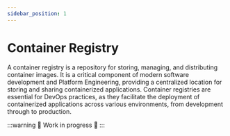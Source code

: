 ```yaml
---
sidebar_position: 1
---
```


# Container Registry

A container registry is a repository for storing, managing, and distributing container images. It is a critical component of modern software development and Platform Engineering, providing a centralized location for storing and sharing containerized applications. Container registries are essential for DevOps practices, as they facilitate the deployment of containerized applications across various environments, from development through to production.

:::warning
🚧 Work in progress 🚧
:::
